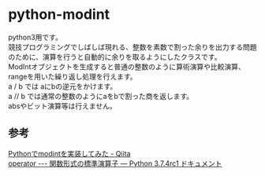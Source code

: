 # python-modint
python3用です。  
競技プログラミングでしばしば現れる、整数を素数で割った余りを出力する問題のために、演算を行うと自動的に余りを取るようにしたクラスです。  
ModIntオブジェクトを生成すると普通の整数のように算術演算や比較演算、rangeを用いた繰り返し処理を行えます。  
a / b では aにbの逆元をかけます。  
a // b では通常の整数のようにaをbで割った商を返します。  
absやビット演算等は行えません。  

## 参考
[Pythonでmodintを実装してみた - Qiita](https://qiita.com/wotsushi/items/c936838df992b706084c)  
[operator --- 関数形式の標準演算子 — Python 3.7.4rc1 ドキュメント](https://docs.python.org/ja/3/library/operator.html)
